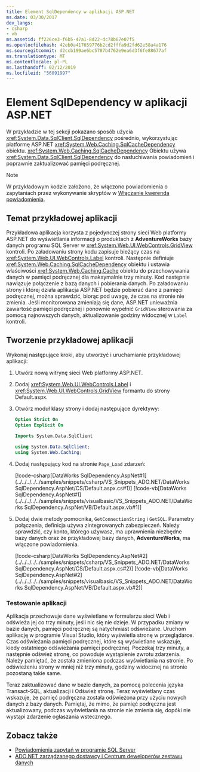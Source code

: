 ```yaml
---
title: Element SqlDependency w aplikacji ASP.NET
ms.date: 03/30/2017
dev_langs:
- csharp
- vb
ms.assetid: ff226ce3-f6b5-47a1-8d22-dc78b67e07f5
ms.openlocfilehash: 42eb0a417659776b2cd2fffa9d2fd62e58a4a176
ms.sourcegitcommit: d2ccb199ae6bc5787b4762e9ea6d3f6fe88677af
ms.translationtype: MT
ms.contentlocale: pl-PL
ms.lasthandoff: 02/12/2019
ms.locfileid: "56091997"
---
```

# <a name="sqldependency-in-an-aspnet-application"></a>Element SqlDependency w aplikacji ASP.NET
W przykładzie w tej sekcji pokazano sposób użycia <xref:System.Data.SqlClient.SqlDependency> pośrednio, wykorzystując platformę ASP.NET <xref:System.Web.Caching.SqlCacheDependency> obiektu. <xref:System.Web.Caching.SqlCacheDependency> Obiektu używa <xref:System.Data.SqlClient.SqlDependency> do nasłuchiwania powiadomień i poprawnie zaktualizować pamięci podręcznej.  
  
> [!NOTE]
>  W przykładowym kodzie założono, że włączono powiadomienia o zapytaniach przez wykonywanie skryptów w [Włączanie kwerenda powiadomienia](../../../../../docs/framework/data/adonet/sql/enabling-query-notifications.md).  
  
## <a name="about-the-sample-application"></a>Temat przykładowej aplikacji  
 Przykładowa aplikacja korzysta z pojedynczej strony sieci Web platformy ASP.NET do wyświetlania informacji o produktach z **AdventureWorks** bazy danych programu SQL Server w <xref:System.Web.UI.WebControls.GridView> kontroli. Po załadowaniu strony kodu zapisuje bieżący czas na <xref:System.Web.UI.WebControls.Label> kontroli. Następnie definiuje <xref:System.Web.Caching.SqlCacheDependency> obiektu i ustawia właściwości <xref:System.Web.Caching.Cache> obiektu do przechowywania danych w pamięci podręcznej dla maksymalnie trzy minuty. Kod następnie nawiązuje połączenie z bazą danych i pobierania danych. Po załadowaniu strony i której działa aplikacja ASP.NET będzie pobierać dane z pamięci podręcznej, można sprawdzić, biorąc pod uwagę, że czas na stronie nie zmienia. Jeśli monitorowana zmieniają się dane, ASP.NET unieważnia zawartość pamięci podręcznej i ponownie wypełnić `GridView` sterowania za pomocą najnowszych danych, aktualizowanie godziny widocznej w `Label` kontroli.  
  
## <a name="creating-the-sample-application"></a>Tworzenie przykładowej aplikacji  
 Wykonaj następujące kroki, aby utworzyć i uruchamianie przykładowej aplikacji:  
  
1.  Utwórz nową witrynę sieci Web platformy ASP.NET.  
  
2.  Dodaj <xref:System.Web.UI.WebControls.Label> i <xref:System.Web.UI.WebControls.GridView> formantu do strony Default.aspx.  
  
3.  Otwórz moduł klasy strony i dodaj następujące dyrektywy:  
  
    ```vb  
    Option Strict On  
    Option Explicit On  
  
    Imports System.Data.SqlClient  
    ```  
  
    ```csharp  
    using System.Data.SqlClient;  
    using System.Web.Caching;  
    ```  
  
4.  Dodaj następujący kod na stronie `Page_Load` zdarzeń:  
  
     [!code-csharp[DataWorks SqlDependency.AspNet#1](../../../../../samples/snippets/csharp/VS_Snippets_ADO.NET/DataWorks SqlDependency.AspNet/CS/Default.aspx.cs#1)]
     [!code-vb[DataWorks SqlDependency.AspNet#1](../../../../../samples/snippets/visualbasic/VS_Snippets_ADO.NET/DataWorks SqlDependency.AspNet/VB/Default.aspx.vb#1)]  
  
5.  Dodaj dwie metody pomocnika, `GetConnectionString` i `GetSQL`. Parametry połączenia, definicja używa zintegrowanych zabezpieczeń. Należy sprawdzić, czy konto, którego używasz, ma uprawnienia niezbędne bazy danych oraz że przykładowej bazy danych, **AdventureWorks**, ma włączone powiadomienia.
  
     [!code-csharp[DataWorks SqlDependency.AspNet#2](../../../../../samples/snippets/csharp/VS_Snippets_ADO.NET/DataWorks SqlDependency.AspNet/CS/Default.aspx.cs#2)]
     [!code-vb[DataWorks SqlDependency.AspNet#2](../../../../../samples/snippets/visualbasic/VS_Snippets_ADO.NET/DataWorks SqlDependency.AspNet/VB/Default.aspx.vb#2)]  
  
### <a name="testing-the-application"></a>Testowanie aplikacji  
 Aplikacja przechowuje dane wyświetlane w formularzu sieci Web i odświeża jej co trzy minuty, jeśli nic się nie dzieje. W przypadku zmiany w bazie danych, pamięci podręcznej są natychmiast odświeżane. Uruchom aplikację w programie Visual Studio, który wyświetla stronę w przeglądarce. Czas odświeżania pamięci podręcznej, które są wyświetlane wskazuje, kiedy ostatniego odświeżania pamięci podręcznej. Poczekaj trzy minuty, a następnie odśwież stronę, co powoduje wystąpienie zwrotu zdarzenia. Należy pamiętać, że została zmieniona podczas wyświetlania na stronie. Po odświeżeniu strony w mniej niż trzy minuty, godziny widocznej na stronie pozostaną takie same.  
  
 Teraz zaktualizować dane w bazie danych, za pomocą polecenia języka Transact-SQL, aktualizacji i Odśwież stronę. Teraz wyświetlany czas wskazuje, że pamięć podręczna została odświeżona przy użyciu nowych danych z bazy danych. Pamiętaj, że mimo, że pamięć podręczna jest aktualizowany, podczas wyświetlania na stronie nie zmienia się, dopóki nie wystąpi zdarzenie ogłaszania wstecznego.  
  
## <a name="see-also"></a>Zobacz także
- [Powiadomienia zapytań w programie SQL Server](../../../../../docs/framework/data/adonet/sql/query-notifications-in-sql-server.md)
- [ADO.NET zarządzanego dostawcy i Centrum deweloperów zestawu danych](https://go.microsoft.com/fwlink/?LinkId=217917)
